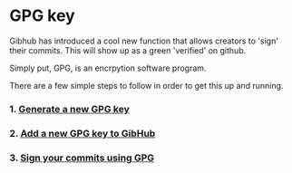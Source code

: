 # GPG key

Gibhub has introduced a cool new function that allows creators to 'sign' their commits. This will show up as a green 'verified' on github.

Simply put, GPG, is an encrpytion software program.

There are a few simple steps to follow in order to get this up and running.

### 1. [Generate a new GPG key](https://github.com/pn101/instructio4/blob/master/GPG%20key/generategpg.md)
### 2. [Add a new GPG key to GibHub](https://github.com/pn101/instructio4/blob/master/GPG%20key/addgpg.md)
### 3. [Sign your commits using GPG](https://github.com/pn101/instructio4/blob/master/GPG%20key/signcommit.md)
